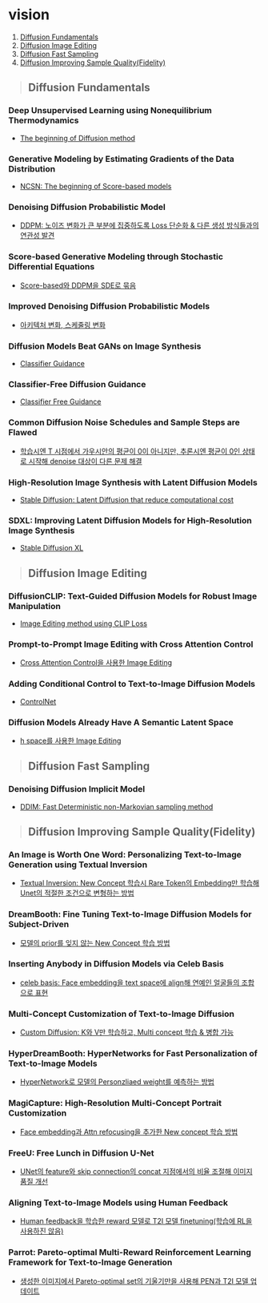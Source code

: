 # vision
<!-- 1. [VAEs](#vaes) -->
1. [Diffusion Fundamentals](#diffusion-fundamentals)
2. [Diffusion Image Editing](#diffusion-image-editing)
3. [Diffusion Fast Sampling](#diffusion-fast-sampling)
4. [Diffusion Improving Sample Quality(Fidelity)](#diffusion-improving-sample-qualityfidelity)

<!-- > ## VAEs
### Auto-Encoding Variational Bayes
- [VAE](https://www.notion.so/Auto-Encoding-Variational-Bayes-1d175f25daf64d34bba0ce10169b6910) -->
<!-- ### Generatibe Moments Matching Networks
- Generative Moments Matching Networks -->
<!-- ### Hierachical Variational Models
- Hierarchical VAE -->
<!-- ### Pixel Recurrent Neural Networks -->
<!-- ### Neural Discrete Representation Learning
- VQ-VAE -->
<!-- ### DVAE#: Discrete Variational Autoencoders with Relazed Boltzmann Priors
- dVAE -->
<!-- ### Generating Diverse High-Fidelity Image with VQ-VAE-2
- VQ-VAE 2 -->
<!-- ### Density estimation using Real NVP -->



<!-- > ## GAN -->
<!-- ### Generative Adversarial Networks
- [GAN](https://www.notion.so/Generative-Adversarial-Networks-1f75d05f655f4db89f4b6924c37d73e4?pvs=25) -->
<!-- ### Unsupervised Representation Learning with Deep Convolutional Generative Adversarial Networks
- DCGAN -->
<!-- ### Progressive Growing of GANs for Improved Quality, Stability, and Variation
- PCGAN -->
<!-- ### Large Svale GAN Training for High Fidelity Natural Image Synthesis
- BigGAN -->
<!-- ### A Style-Based Generator Architecture for Generative Adversarial Networks
- StyleGAN v1 -->
<!-- ### Analyzing and Improving the Image Quality of StyleGAN
- StyleGAN v2 -->



> ## Diffusion Fundamentals

### Deep Unsupervised Learning using Nonequilibrium Thermodynamics
- [The beginning of Diffusion method](https://www.notion.so/Deep-Unsupervised-Learning-using-Nonequilibrium-Thermodynamics-e11a140364174af8b8904350ec82de78)

### Generative Modeling by Estimating Gradients of the Data Distribution
- [NCSN: The beginning of Score-based models](https://www.notion.so/Generative-Modeling-by-Estimating-Gradients-of-the-Data-Distribution-08876e60a4da46bab93736c57a3f7bf9)
### Denoising Diffusion Probabilistic Model
- [DDPM: 노이즈 변화가 큰 부분에 집중하도록 Loss 단순화 & 다른 생성 방식들과의 연관성 발견](https://www.notion.so/Denoising-Diffusion-Probabilistic-Model-22ddaadcdb8c4c6a9f42ade7fecc2dc5?pvs=25)
### Score-based Generative Modeling through Stochastic Differential Equations
- [Score-based와 DDPM을 SDE로 묶음](https://www.notion.so/Scored-based-Generative-Modeling-through-Stochastic-Differential-Equations-1360b43bedc84d82be70c15960d6e0c3)
### Improved Denoising Diffusion Probabilistic Models
- [아키텍처 변화, 스케줄링 변화](https://www.notion.so/Improved-Denoising-Diffusion-Probabilistic-Models-96b0b384014443ac8010e31bab603c1e)
<!-- ### Zero-Shot Text-to-Image Generation
- DALLE-E1 -->
### Diffusion Models Beat GANs on Image Synthesis
- [Classifier Guidance](https://www.notion.so/Diffusion-Models-Beat-GANs-on-Image-Synthesis-748eee79547a4852999baa4a51863795?pvs=25)
<!-- ### Variational Diffusion Models
- [SNR](https://www.notion.so/Variational-Diffusion-Models-4dfcc70e9c1e4cf6b1d097595a64f724) -->
### Classifier-Free Diffusion Guidance
- [Classifier Free Guidance](https://www.notion.so/Classifier-Free-Diffusion-Guidance-616dd1cdc0ac4956815739e6b739ed1b)
### Common Diffusion Noise Schedules and Sample Steps are Flawed
- [학습시엔 T 시점에서 가우시안의 평균이 0이 아니지만, 추론시엔 평균이 0인 상태로 시작해 denoise 대상이 다른 문제 해결](https://www.notion.so/Common-Diffusion-Noise-Schedules-and-Sample-Steps-are-Flawed-184b89c9e0a04e9ead9d771c166b6fde)
### High-Resolution Image Synthesis with Latent Diffusion Models
- [Stable Diffusion: Latent Diffusion that reduce computational cost](https://www.notion.so/High-Resolution-Image-Synthesis-with-Latent-Diffusion-Models-d3a439b9f4e24a52959778a03fd7137c)
<!-- ### Photorealistic Text-to-Image Diffusion Models with Deep Language Understanding
- Imagen -->
<!-- ### Elucidating the Design Space of Diffusion-Based Generative Models
- 실험적으로 Diffusion Model을 어떻게 설계하는 것이 좋은지 -->
### SDXL: Improving Latent Diffusion Models for High-Resolution Image Synthesis
- [Stable Diffusion XL](https://www.notion.so/SDXL-Improving-Latent-Diffusion-Models-for-High-Resolution-Image-Synthesis-0e9be93a846b48c49344ed9e95131b1c)
<!-- ### Understanding the Latent Space of Diffusion Models through the Lens of Riemannian Geometry -->
<!-- ### Dense Text-to-Image Generation with Attention Modulation -->
<!-- ### Adversarial Diffusion Distillation
- SDXL turbo -->
<!-- ### Diffusion Model Alignment Using Direct Preference Optimization
- Diffusion DPO -->


> ## Diffusion Image Editing
<!-- ### SDEdit: Guided Image Synthesis and Editing with Stochastic Differential Equations
- SDEdit -->
### DiffusionCLIP: Text-Guided Diffusion Models for Robust Image Manipulation
- [Image Editing method using CLIP Loss](https://www.notion.so/DiffusionCLIP-Text-Guided-Diffusion-Models-for-Robust-Image-Manipulation-129ebd9ecb2d4dbd8f5a34a47d679b07)
### Prompt-to-Prompt Image Editing with Cross Attention Control
- [Cross Attention Control을 사용한 Image Editing](https://www.notion.so/Prompt-to-Prompt-Image-Editing-with-Cross-Attention-Control-17a9b879a0e145069636ce42ba69f8a9?pvs=25)
<!-- ### InstructPix2Pix: Learning to Follow Image Editing Instructions -->
### Adding Conditional Control to Text-to-Image Diffusion Models
- [ControlNet](https://www.notion.so/Adding-Conditional-Control-to-Text-to-Image-Diffusion-Models-b36f05f1d1324313804cbee9eff828c0?pvs=25)
### Diffusion Models Already Have A Semantic Latent Space
- [h space를 사용한 Image Editing](https://www.notion.so/Diffusion-Models-Already-Have-A-Semantic-Latent-Space-96f2411ca3974298a69d795a3f0b9cb4)
<!-- ### Scaling Autoregressive Multi-Modal Models: Pretraining and Instruction Tuning
- 훈련없이 사용자의 피드백만으로 출력 결과를 원하는 방향으로 조절 가능한 DM -->


> ## Diffusion Fast Sampling
### Denoising Diffusion Implicit Model
- [DDIM: Fast Deterministic non-Markovian sampling method](https://www.notion.so/Denoising-Diffusion-Implicit-Model-5d4e94c9c57e404ab47a1ffca6332f3e?pvs=25)
<!-- ### Noise2Score: Tweedie's Approach to Self-Supervised Image Denoising without Clean Images -->
<!-- ### Progressive Distillation for Fast Sampling of Diffusion Models -->
<!-- ### DPM-Solver: A Fast ODE Solver for Diffusion Probabilistic Model Sampling in Around 10 Steps
- 빠른 샘플링 방식 -->
<!-- ### Denoising MCMC for Accelerating Diffusion-Based Generative Models -->
<!-- ### Pseudo Numerical Methods for Diffusion Models on Manifolds
- Fast Sampling -->


> ## Diffusion Improving Sample Quality(Fidelity)
### An Image is Worth One Word: Personalizing Text-to-Image Generation using Textual Inversion
- [Textual Inversion: New Concept 학습시 Rare Token의 Embedding만 학습해 Unet의 적절한 조건으로 변형하는 방법](https://www.notion.so/An-Image-is-Worth-One-Word-Personalizing-Text-to-Image-Generation-using-Textual-Inversion-852d87a6930a48818399562e03b9c5c1)
<!-- ### DiffFace: Diffusion-based Face Swapping with Facial Guidance -->
<!-- ### DiffSwap: High-Fidelity and Controllable Face Swapping via 3D-Aware Masked Diffusion -->
### DreamBooth: Fine Tuning Text-to-Image Diffusion Models for Subject-Driven
- [모델의 prior를 잊지 않는 New Concept 학습 방법](https://www.notion.so/DreamBooth-Fine-Tuning-Text-to-Image-Diffusion-Models-for-Subject-Driven-a9198b27ce4a487ebcd7b9c5919e6736?pvs=25)
<!-- ### InstantBooth: Personalized Text-to-Image Generation without Text-Time Finetuning -->
### Inserting Anybody in Diffusion Models via Celeb Basis
- [celeb basis: Face embedding을 text space에 align해 연예인 얼굴들의 조합으로 표현](https://www.notion.so/Inserting-Anybody-in-Diffusion-Models-via-Celeb-Basis-f2cdff112e6f4a43a9a38bd838979bcd?pvs=25)
### Multi-Concept Customization of Text-to-Image Diffusion
- [Custom Diffusion: K와 V만 학습하고, Multi concept 학습 & 병합 가능](https://www.notion.so/Multi-Concept-Customization-of-Text-to-Image-Diffusion-fc74d10e2d684b0e88aaf919b186bc33?pvs=25)
### HyperDreamBooth: HyperNetworks for Fast Personalization of Text-to-Image Models
- [HyperNetwork로 모델의 Personzliaed weight를 예측하는 방법](https://www.notion.so/HyperDreamBooth-HyperNetworks-for-Fast-Personalization-of-Text-to-Image-Models-859df27772fd4d99936b3ab918cec427?pvs=25)
### MagiCapture: High-Resolution Multi-Concept Portrait Customization
- [Face embedding과 Attn refocusing을 추가한 New concept 학습 방법](https://www.notion.so/MagiCapture-High-Resolution-Multi-Concept-Portrait-Customization-23b3e532ffc347c19122d57648f906c4?pvs=25)
### FreeU: Free Lunch in Diffusion U-Net
- [UNet의 feature와 skip connection의 concat 지점에서의 비율 조절해 이미지 품질 개선](https://www.notion.so/FreeU-Free-Lunch-in-Diffusion-U-Net-98db27fac9714d3f9cd46d13481c503e?pvs=25)
<!-- ### Training Diffusion Models with Reinforcement Learning
- [Denoising과 RL을 매칭](https://maize-skink-ffe.notion.site/Training-Diffusion-Models-with-Reinforcement-Learning-1666f558c9ef45aea483d47f2f823805) -->
### Aligning Text-to-Image Models using Human Feedback
- [Human feedback을 학습한 reward 모델로 T2I 모델 finetuning(학습에 RL을 사용하진 않음)](https://maize-skink-ffe.notion.site/Aligning-Text-to-Image-Models-using-Human-Feedback-89067a8a3b0c4d2d821ffb0c9c7cc6b2)
<!-- ### DPOK: Reinforcement Learning for Fine-tuning Text-to-Image Diffusion Models
- [online RL을 통해 T2I 모델의 alignment-fidelity tradeoff 문제 해결](https://maize-skink-ffe.notion.site/DPOK-Reinforcement-Learning-for-Fine-tuning-Text-to-Image-Diffusion-Models-0cea4ae9049d47bd8ef77ba4ab5099e4?pvs=74) -->
### Parrot: Pareto-optimal Multi-Reward Reinforcement Learning Framework for Text-to-Image Generation
- [생성한 이미지에서 Pareto-optimal set의 기울기만을 사용해 PEN과 T2I 모델 업데이트](https://maize-skink-ffe.notion.site/Parrot-Pareto-optimal-Multi-Reward-Reinforcement-Learning-Framework-for-Text-to-Image-Generation-75f1300547a94966a084367a61a23d9c)